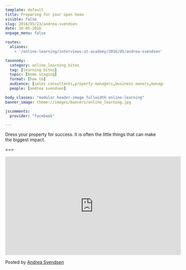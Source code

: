 ```yaml
---
template: default
title: Preparing for your open home
visible: false
slug: 2016/05/23/andrea-svendsen
date: 30-05-2016
onpage_menu: false

routes:
  aliases:
    - '/online-learning/interviews-at-academy/2016/05/andrea-svendsen'

taxonomy:
  category: online_learning_bites
  tag: [learning bites]
  topic: [home staging]
  format: [how to]
  audience: [sales consultants,property managers,business owners,managers]
  people: [andrea svendsen]

body_classes: "modular header-image fullwidth online-learning"
banner_image: theme://images/banners/online_learning.jpg

jscomments:
  provider: "facebook"

---
```


Dress your property for success. It is often the little things that can make the biggest impact.

===

<iframe src="https://www.facebook.com/plugins/video.php?href=https%3A%2F%2Fwww.facebook.com%2Fandrea.svendsen.37%2Fvideos%2F502433959964468%2F&show_text=0&width=560" width="560" height="315" style="border:none;overflow:hidden" scrolling="no" frameborder="0" allowTransparency="true" allowFullScreen="true"></iframe>

Posted by [Andrea Svendsen](https://www.facebook.com/andrea.svendsen.37/posts/502434203297777)

